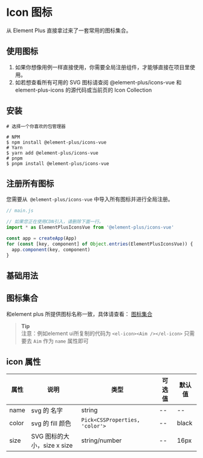 
<script setup>
import baseIcon from './demo/baseIcon.vue';
</script>

# Icon 图标

从 Element Plus 直接拿过来了一套常用的图标集合。

## 使用图标
1. 如果你想像用例一样直接使用，你需要全局注册组件，才能够直接在项目里使用。
2. 如若想查看所有可用的 SVG 图标请查阅 @element-plus/icons-vue 和 element-plus-icons 的源代码或当前页的 Icon Collection

## 安装

```shell
# 选择一个你喜欢的包管理器

# NPM
$ npm install @element-plus/icons-vue
# Yarn
$ yarn add @element-plus/icons-vue
# pnpm
$ pnpm install @element-plus/icons-vue
```

## 注册所有图标
您需要从` @element-plus/icons-vue` 中导入所有图标并进行全局注册。

```javascript
// main.js

// 如果您正在使用CDN引入，请删除下面一行。
import * as ElementPlusIconsVue from '@element-plus/icons-vue'

const app = createApp(App)
for (const [key, component] of Object.entries(ElementPlusIconsVue)) {
  app.component(key, component)
}
```

## 基础用法

<baseIcon />
<show-code compName="icon" demoName="baseIcon" />

## 图标集合
和element plus 所提供图标名称一致，具体请查看：
[图标集合](https://element-plus.org/zh-CN/component/icon.html#%E7%9B%B4%E6%8E%A5%E4%BD%BF%E7%94%A8-svg-%E5%9B%BE%E6%A0%87)
> **Tip**<br>
> 注意：例如element ui所复制的代码为 `<el-icon><Aim /></el-icon>` 只需要去 `Aim` 作为 `name` 属性即可

## icon 属性
| 属性 | 说明 | 类型 | 可选值 | 默认值 |
| - | - | - | - | - |
| name | svg 的 名字 | string | -- | -- |
| color | svg 的 fill 颜色 | `Pick<CSSProperties, 'color'>` | -- | black |
| size | SVG 图标的大小，size x size | string/number | -- | 16px |
